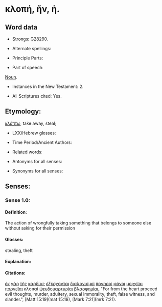 # κλοπή, ῆν, ἡ.

<!-- Status: S2=Needs2ndReview -->
<!-- Lexica used for edits: BDAG, FFM, LN, BN, A-S -->

## Word data

* Strongs: G28290.


* Alternate spellings:

* Principle Parts: 

* Part of speech: 

[Noun](http://ugg.readthedocs.io/en/latest/noun.html).

* Instances in the New Testament: 2.

* All Scriptures cited: Yes.

## Etymology: 

[κλέπτω](../G28130/01.md), take away, steal;

* LXX/Hebrew glosses: 

* Time Period/Ancient Authors: 

* Related words: 

* Antonyms for all senses:

* Synonyms for all senses: 

## Senses:

### Sense 1.0:

#### Definition: 

The action of wrongfully taking something that belongs to someone else without asking for their permission 

#### Glosses:

stealing, theft

#### Explanation:

#### Citations:

[ἐκ](../G15370/01.md) [γὰρ](../G10630/01.md) [τῆς](../G35880/01.md) [καρδίας](../G25880/01.md) [ἐξέρχονται](../G18310/01.md) [διαλογισμοὶ](../G12610/01.md) [πονηροί](../G41900/01.md) [φόνοι](../G54080/01.md) [μοιχεῖαι](../G34300/01.md) [πορνεῖαι](../G42020/01.md) κλοπαί [ψευδομαρτυρίαι](../G55770/01.md) [βλασφημίαι](../G09880/01.md), 
"For from the heart proceed evil thoughts, murder, adultery, sexual immorality, theft, false witness, and slander.", 
[Matt 15:19](mat 15:19),  [Mark 7:21](mrk 7:21).
